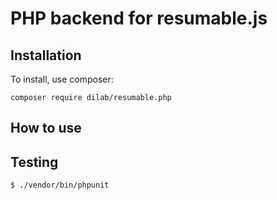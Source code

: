 # PHP backend for resumable.js


## Installation

To install, use composer:

``` composer require dilab/resumable.php ```


## How to use




## Testing
```
$ ./vendor/bin/phpunit
```

